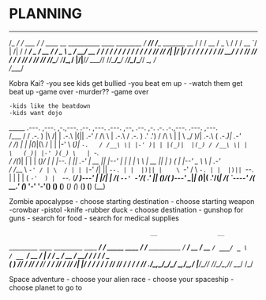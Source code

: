 # PLANNING

  ________            __                                                _____ __                  
 /_  __/ /_  ___     / /   ____ __      __________  ____  ________     / ___// /_____  _______  __
  / / / __ \/ _ \   / /   / __ `/ | /| / / ___/ _ \/ __ \/ ___/ _ \    \__ \/ __/ __ \/ ___/ / / /
 / / / / / /  __/  / /___/ /_/ /| |/ |/ / /  /  __/ / / / /__/  __/   ___/ / /_/ /_/ / /  / /_/ / 
/_/ /_/ /_/\___/  /_____/\__,_/ |__/|__/_/   \___/_/ /_/\___/\___/   /____/\__/\____/_/   \__, /  
                                                                                         /____/   
                                                                                             

Kobra Kai?
    -you see kids get bullied
        -you beat em up
            - 
        -watch them get beat up
            -game over
        -murder??
            -game over

    -kids like the beatdown
    -kids want dojo


 _____   .---.           ,---.   ,-.,---.     .--.  ,---.   .---.    ,--,    .--.  ,-.  .-.   .-.,---.    .---. ,---.   
/___  / / .-. ) |\    /| | .-.\  |(|| .-'    / /\ \ | .-.\ / .-. ) .' .')   / /\ \ | |   \ \_/ )/| .-.\  ( .-._)| .-'   
   / /) | | |(_)|(\  / | | |-' \ (_)| `-.   / /__\ \| |-' )| | |(_)|  |(_) / /__\ \| |    \   (_)| |-' )(_) \   | `-.   
  / /(_)| | | | (_)\/  | | |--. \| || .-'   |  __  || |--' | | | | \  \    |  __  || |     ) (   | |--' _  \ \  | .-'   
 / /___ \ `-' / | \  / | | |`-' /| ||  `--. | |  |)|| |    \ `-' /  \  `-. | |  |)|| `--.  | |   | |   ( `-'  ) |  `--. 
(_____/  )---'  | |\/| | /( `--' `-'/( __.' |_|  (_)/(      )---'    \____\|_|  (_)|( __.'/(_|   /(     `----'  /( __.' 
        (_)     '-'  '-'(__)       (__)            (__)    (_)                     (_)   (__)   (__)           (__)     


Zombie apocalypse
    - choose starting destination
    - choose starting weapon
        -crowbar
        -pistol
        -knife
        -rubber duck
    - choose destination
        - gunshop for guns
        - search for food
        - search for medical supplies


                                            __                 __                
   _________  ____ _________     ____ _____/ /   _____  ____  / /___  __________ 
  / ___/ __ \/ __ `/ ___/ _ \   / __ `/ __  / | / / _ \/ __ \/ __/ / / / ___/ _ \
 (__  ) /_/ / /_/ / /__/  __/  / /_/ / /_/ /| |/ /  __/ / / / /_/ /_/ / /  /  __/
/____/ .___/\__,_/\___/\___/   \__,_/\__,_/ |___/\___/_/ /_/\__/\__,_/_/   \___/ 
    /_/                                                                          


Space adventure
    - choose your alien race
    - choose your spaceship
    - choose planet to go to
